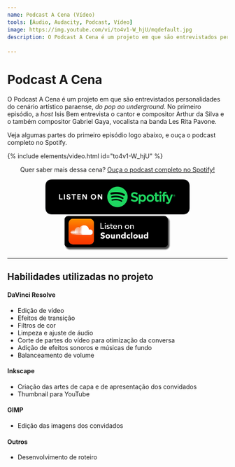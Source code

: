 ```yaml
---
name: Podcast A Cena (Vídeo)
tools: [Áudio, Audacity, Podcast, Vídeo]
image: https://img.youtube.com/vi/to4v1-W_hjU/mqdefault.jpg
description: O Podcast A Cena é um projeto em que são entrevistados personalidades do cenário artístico paraense, do pop ao underground.

---
```


# Podcast A Cena

O Podcast A Cena é um projeto em que são entrevistados personalidades do cenário artístico paraense, _do pop ao underground_. No primeiro episódio, a _host_ Isis Bem entrevista o cantor e compositor Arthur da Silva e o também compositor Gabriel Gaya, vocalista na banda Les Rita Pavone.

Veja algumas partes do primeiro episódio logo abaixo, e ouça o podcast completo no Spotify. 

{% include elements/video.html id="to4v1-W_hjU" %}

<p align=center>
Quer saber mais dessa cena? <a target="_blank" href="https://open.spotify.com/episode/04hvVIvF8Z80dPI0dmXTxt">Ouça o podcast completo no Spotify!</a>
</p>




<p align="center">
<a href="https://open.spotify.com/episode/04hvVIvF8Z80dPI0dmXTxt" target="_blank">
         <img alt="Ouça no Spotify" title="Ouça no Spotify" src="../assets/res/podcast/listen_spotify.png"></a> <a href="https://soundcloud.com/user-587418137/a-cena-ep-1-les-rita-pavone" target="_blank">
         <img alt="Ouça no SoundCloud" title="Ouça no SoundCloud" src="../assets/res/podcast/listen_soundcloud.png"></a>
</p>

---

## Habilidades utilizadas no projeto

#### DaVinci Resolve
* Edição de vídeo
* Efeitos de transição
* Filtros de cor
* Limpeza e ajuste de áudio
* Corte de partes do vídeo para otimização da conversa
* Adição de efeitos sonoros e músicas de fundo
* Balanceamento de volume

#### Inkscape
* Criação das artes de capa e de apresentação dos convidados
* Thumbnail para YouTube

#### GIMP
* Edição das imagens dos convidados

#### **Outros**
* Desenvolvimento de roteiro